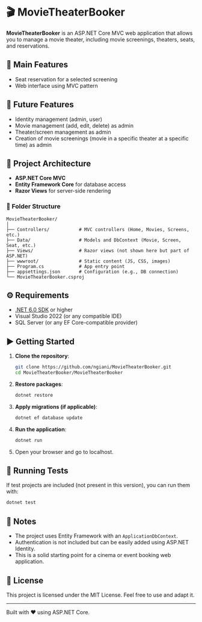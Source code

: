 # 🎬 MovieTheaterBooker

**MovieTheaterBooker** is an ASP.NET Core MVC web application that allows you to manage a movie theater, including movie screenings, theaters, seats, and reservations.

## 🚀 Main Features
- Seat reservation for a selected screening
- Web interface using MVC pattern

## 🚀 Future Features 
- Identity management (admin, user)
- Movie management (add, edit, delete) as admin
- Theater/screen management as admin
- Creation of movie screenings (movie in a specific theater at a specific time) as admin


## 🧱 Project Architecture

- **ASP.NET Core MVC**
- **Entity Framework Core** for database access
- **Razor Views** for server-side rendering

### 📁 Folder Structure

```
MovieTheaterBooker/
│
├── Controllers/           # MVC controllers (Home, Movies, Screens, etc.)
├── Data/                  # Models and DbContext (Movie, Screen, Seat, etc.)
├── Views/                 # Razor views (not shown here but part of ASP.NET)
├── wwwroot/               # Static content (JS, CSS, images)
├── Program.cs             # App entry point
├── appsettings.json       # Configuration (e.g., DB connection)
└── MovieTheaterBooker.csproj
```

## ⚙️ Requirements

- [.NET 6.0 SDK](https://dotnet.microsoft.com/en-us/download/dotnet/6.0) or higher
- Visual Studio 2022 (or any compatible IDE)
- SQL Server (or any EF Core-compatible provider)

## ▶️ Getting Started

1. **Clone the repository**:
   ```bash
   git clone https://github.com/ngiani/MovieTheaterBooker.git
   cd MovieTheaterBooker/MovieTheaterBooker
   ```

2. **Restore packages**:
   ```bash
   dotnet restore
   ```

3. **Apply migrations (if applicable)**:
   ```bash
   dotnet ef database update
   ```

4. **Run the application**:
   ```bash
   dotnet run
   ```

5. Open your browser and go to localhost.

## 🧪 Running Tests

If test projects are included (not present in this version), you can run them with:

```bash
dotnet test
```

## 📌 Notes

- The project uses Entity Framework with an `ApplicationDbContext`.
- Authentication is not included but can be easily added using ASP.NET Identity.
- This is a solid starting point for a cinema or event booking web application.

## 📄 License

This project is licensed under the MIT License. Feel free to use and adapt it.

---

Built with ❤️ using ASP.NET Core.
